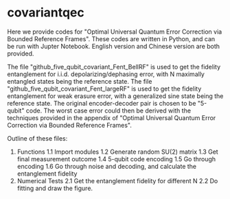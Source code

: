 # covariantqec

Here we provide codes for "Optimal Universal Quantum Error Correction via Bounded Reference Frames".
These codes are written in Python, and can be run with Jupter Notebook. English version and Chinese version are both provided.

The file "github_five_qubit_covariant_Fent_BellRF" is used to get the fidelity entanglement for i.i.d. depolarizing/dephasing error, with N maximally entangled states being the reference state.
The file "github_five_qubit_covariant_Fent_largeRF" is used to get the fidelity entanglement for weak erasure error, with a generalized sine state being the reference state.
The original encoder-decoder pair is chosen to be "5-qubit" code.
The worst case error could then be derived with the techniques provided in the appendix of "Optimal Universal Quantum Error Correction via Bounded Reference Frames".

Outline of these files:
1. Functions
  1.1 Import modules
  1.2 Generate random SU(2) matrix
  1.3 Get final measurement outcome
  1.4 5-qubit code encoding
  1.5 Go through encoding
  1.6 Go through noise and decoding, and calculate the entanglement fidelity
2. Numerical Tests
  2.1 Get the entanglement fidelity for different N
  2.2 Do fitting and draw the figure.
